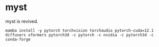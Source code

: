 # myst

myst is revived.

`mamba install -y pytorch torchvision torchaudio pytorch-cuda=12.1 diffusers xformers pytorch3d -c pytorch -c nvidia -c pytorch3d -c conda-forge`
